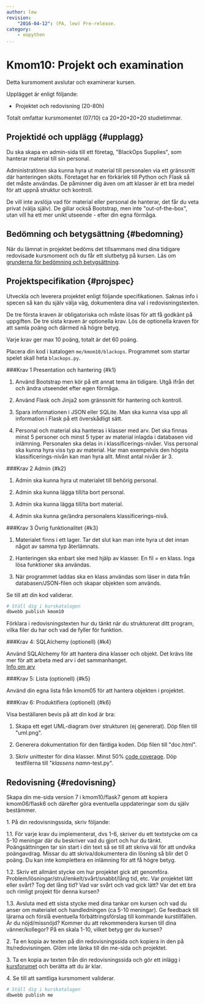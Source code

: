 ```yaml
---
author: lew
revision:
    "2016-04-12": (PA, lew) Pre-release.
category:
    - oopython
...
```

Kmom10: Projekt och examination
====================================

Detta kursmoment avslutar och examinerar kursen.

Upplägget är enligt följande:

* Projektet och redovisning (20-80h)

Totalt omfattar kursmomentet (07/10) ca 20+20+20+20 studietimmar.



Projektidé och upplägg {#upplagg}
--------------------------------------------------------------------

Du ska skapa en admin-sida till ett företag, "BlackOps Supplies", som hanterar material till sin personal.  

Administratören ska kunna hyra ut material till personalen via ett gränssnitt där hanteringen sköts. Företaget har en förkärlek till Python och Flask så det måste användas. De påminner dig även om att klasser är ett bra medel för att uppnå struktur och kontroll.  

De vill inte avslöja vad för material eller personal de hanterar, det får du veta privat (välja själv). De gillar också Bootstrap, men inte "out-of-the-box", utan vill ha ett mer unikt utseende - efter din egna förmåga.



Bedömning och betygsättning {#bedomning}
--------------------------------------------------------------------

När du lämnat in projektet bedöms det tillsammans med dina tidigare redovisade kursmoment och du får ett slutbetyg på kursen. Läs om [grunderna för bedömning och betygsättning](kurser/bedomning-och-betygsattning).



Projektspecifikation {#projspec}
--------------------------------------------------------------------

Utveckla och leverera projektet enligt följande specifikationen. Saknas info i specen så kan du själv välja väg, dokumentera dina val i redovisningstexten.

De tre första kraven är obligatoriska och måste lösas för att få godkänt på uppgiften. De tre sista kraven är optionella krav. Lös de optionella kraven för att samla poäng och därmed nå högre betyg.

Varje krav ger max 10 poäng, totalt är det 60 poäng.

Placera din kod i katalogen `me/kmom10/blackops`. Programmet som startar spelet skall heta `blackops.py`.

###Krav 1 Presentation och hantering {#k1}

1. Använd Bootstrap men kör på ett annat tema än tidigare. Utgå ifrån det och ändra utseendet efter egen förmåga.  

2. Använd Flask och Jinja2 som gränssnitt för hantering och kontroll.  

3. Spara informationen i JSON eller SQLite. Man ska kunna visa upp all information i Flask på ett överskådligt sätt.  

4. Personal och material ska hanteras i klasser med arv. Det ska finnas minst 5 personer och minst 5 typer av material inlagda i databasen vid inlämning. Personalen ska delas in i klassificerings-nivåer. Viss personal ska kunna hyra viss typ av material. Har man exempelvis den högsta klassificerings-nivån kan man hyra allt. Minst antal nivåer är 3.



###Krav 2 Admin {#k2}  

1. Admin ska kunna hyra ut materialet till behörig personal.   

2. Admin ska kunna lägga till/ta bort personal.  

3. Admin ska kunna lägga till/ta bort material.  

4. Admin ska kunna ge/ändra personalens klassificerings-nivå.  



###Krav 3 Övrig funktionalitet {#k3}  

1. Materialet finns i ett lager. Tar det slut kan man inte hyra ut det innan något av samma typ återlämnats.  

2. Hanteringen ska enbart ske med hjälp av klasser. En fil = en klass. Inga lösa funktioner ska användas.  

3. När programmet laddas ska en klass användas som läser in data från databasen/JSON-filen och skapar objekten som används.  



Se till att din kod validerar.

```bash
# Ställ dig i kurskatalogen
dbwebb publish kmom10
```

Förklara i redovisningstexten hur du tänkt när du strukturerat ditt program, vilka filer du har och vad de fyller för funktion.



###Krav 4: SQLAlchemy (optionell) {#k4}

Använd SQLAlchemy för att hantera dina klasser och objekt. Det krävs lite mer för att arbeta med arv i det sammanhanget.  
[Info om arv](http://docs.sqlalchemy.org/en/latest/orm/inheritance.html)


###Krav 5: Lista (optionell) {#k5}

Använd din egna lista från kmom05 för att hantera objekten i projektet.



###Krav 6: Produktifiera (optionell) {#k6}

Visa beställaren bevis på att din kod är bra:  

1. Skapa ett eget UML-diagram över strukturen (ej genererat). Döp filen till "uml.png".  

2. Generera dokumentation för den färdiga koden. Döp filen till "doc.html".  

3. Skriv unittester för dina klasser. Minst 50% [code coverage](https://en.wikipedia.org/wiki/Code_coverage). Döp testfilerna till "_klassens namn_-test.py".



Redovisning {#redovisning}
--------------------------------------------------------------------

Skapa din me-sida version 7 i kmom10/flask7 genom att kopiera kmom06/flask6 och därefter göra eventuella uppdateringar som du själv bestämmer.

1\. På din redovisningssida, skriv följande:

1.1. För varje krav du implementerat, dvs 1-6, skriver du ett textstycke om ca 5-10 meningar där du beskriver vad du gjort och hur du tänkt. Poängsättningen tar sin start i din text så se till att skriva väl för att undvika poängavdrag. Missar du att skriva/dokumentera din lösning så blir det 0 poäng. Du kan inte komplettera en inlämning för att få högre betyg.

1.2. Skriv ett allmänt stycke om hur projektet gick att genomföra. Problem/lösningar/strul/enkelt/svårt/snabbt/lång tid, etc. Var projektet lätt eller svårt? Tog det lång tid? Vad var svårt och vad gick lätt? Var det ett bra och rimligt projekt för denna kursen?

1.3. Avsluta med ett sista stycke med dina tankar om kursen och vad du anser om materialet och handledningen (ca 5-10 meningar). Ge feedback till lärarna och förslå eventuella förbättringsförslag till kommande kurstillfällen. Är du nöjd/missnöjd? Kommer du att rekommendera kursen till dina vänner/kollegor? På en skala 1-10, vilket betyg ger du kursen?

2\. Ta en kopia av texten på din redovisningssida och kopiera in den på Its/redovisningen. Glöm inte länka till din me-sida och projektet.

3\. Ta en kopia av texten från din redovisningssida och gör ett inlägg i [kursforumet](forum/utbildning/python) och berätta att du är klar.

4\. Se till att samtliga kursmoment validerar.

```bash
# Ställ dig i kurskatalogen
dbwebb publish me
```
